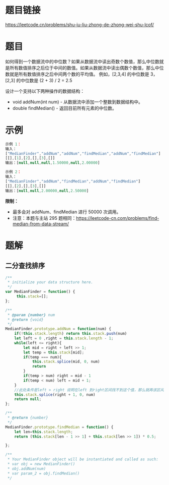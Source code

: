 # 题目链接

https://leetcode.cn/problems/shu-ju-liu-zhong-de-zhong-wei-shu-lcof/

# 题目

如何得到一个数据流中的中位数？如果从数据流中读出奇数个数值，那么中位数就是所有数值排序之后位于中间的数值。如果从数据流中读出偶数个数值，那么中位数就是所有数值排序之后中间两个数的平均值。
例如，[2,3,4] 的中位数是 3，[2,3] 的中位数是 (2 + 3) / 2 = 2.5

设计一个支持以下两种操作的数据结构：

- void addNum(int num) - 从数据流中添加一个整数到数据结构中。
- double findMedian() - 返回目前所有元素的中位数。

# 示例

```js
示例 1：
输入：
["MedianFinder","addNum","addNum","findMedian","addNum","findMedian"]
[[],[1],[2],[],[3],[]]
输出：[null,null,null,1.50000,null,2.00000]

示例 2：
输入：
["MedianFinder","addNum","findMedian","addNum","findMedian"]
[[],[2],[],[3],[]]
输出：[null,null,2.00000,null,2.50000]
```

**限制：**

- 最多会对 addNum、findMedian 进行 50000 次调用。
- 注意：本题与主站 295 题相同：https://leetcode-cn.com/problems/find-median-from-data-stream/

# 题解

## 二分查找排序

```js
/**
 * initialize your data structure here.
 */
var MedianFinder = function() {
     this.stack=[];
};

/** 
 * @param {number} num
 * @return {void}
 */
MedianFinder.prototype.addNum = function(num) {
    if(!this.stack.length) return this.stack.push(num)
    let left = 0 ,right = this.stack.length - 1;
    while(left <= right){
        let mid = right + left >> 1;
        let temp = this.stack[mid];
        if(temp === num){
            this.stack.splice(mid, 0, num)
            return
        }
        if(temp > num) right = mid - 1
        if(temp < num) left = mid + 1;
    }
    //此处条件是left > right 说明在left 到right区间找不到这个值，那么就再该区间外右边添加
    this.stack.splice(right + 1, 0, num)
    return null;
};

/**
 * @return {number}
 */
MedianFinder.prototype.findMedian = function() {
    let len=this.stack.length;
    return (this.stack[len - 1 >> 1] + this.stack[len >> 1]) * 0.5;

};

/**
 * Your MedianFinder object will be instantiated and called as such:
 * var obj = new MedianFinder()
 * obj.addNum(num)
 * var param_2 = obj.findMedian()
 */
```
